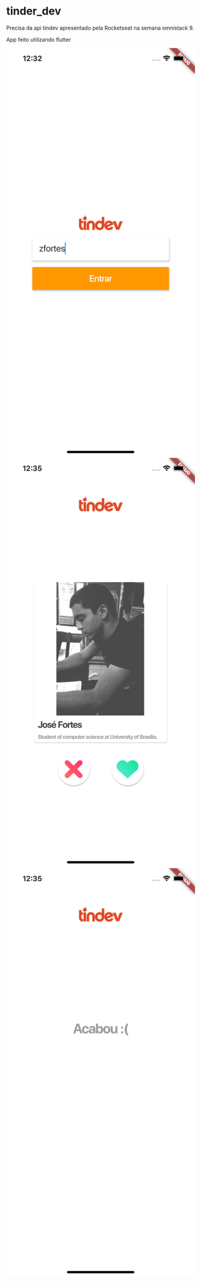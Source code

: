 # tinder_dev

Precisa da api tindev apresentado pela Rocketseat na semana omnistack 9.

App feito utilizando flutter

<img width=500 src="images_git/1.png"/>
<img width=500 src="images_git/2.png"/>
<img width=500 src="images_git/3.png"/>


